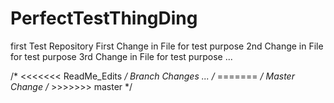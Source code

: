 # PerfectTestThingDing
first Test Repository
First Change in File for test purpose
2nd Change in File for test purpose
3rd Change in File for test purpose
...


/* <<<<<<< ReadMe_Edits */
Branch Changes ...
/* ======= */
Master Change
/* >>>>>>> master */
